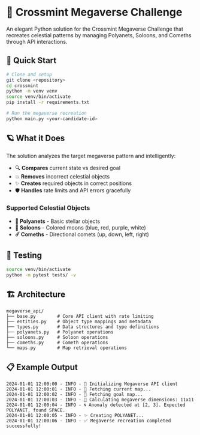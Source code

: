 # 🌌 Crossmint Megaverse Challenge

An elegant Python solution for the Crossmint Megaverse Challenge that recreates celestial patterns by managing Polyanets, Soloons, and Comeths through API interactions.

## 🚀 Quick Start

```bash
# Clone and setup
git clone <repository>
cd crossmint
python -m venv venv
source venv/bin/activate
pip install -r requirements.txt

# Run the megaverse recreation
python main.py <your-candidate-id>
```

## 🪐 What it Does

The solution analyzes the target megaverse pattern and intelligently:
- 🔍 **Compares** current state vs desired goal
- 💥 **Removes** incorrect celestial objects
- ✨ **Creates** required objects in correct positions
- 🛡️ **Handles** rate limits and API errors gracefully

### Supported Celestial Objects
- **🌟 Polyanets** - Basic stellar objects
- **🌙 Soloons** - Colored moons (blue, red, purple, white)
- **☄️ Comeths** - Directional comets (up, down, left, right)

## 🧪 Testing

```bash
source venv/bin/activate
python -m pytest tests/ -v
```

## 🏗️ Architecture

```
megaverse_api/
├── base.py        # Core API client with rate limiting
├── entities.py    # Object type mappings and metadata
├── types.py       # Data structures and type definitions
├── polyanets.py   # Polyanet operations
├── soloons.py     # Soloon operations
├── comeths.py     # Cometh operations
└── maps.py        # Map retrieval operations
```

## 📋 Example Output

```
2024-01-01 12:00:00 - INFO - 🚀 Initializing Megaverse API client
2024-01-01 12:00:01 - INFO - 📡 Fetching current map...
2024-01-01 12:00:02 - INFO - 🎯 Fetching goal map...
2024-01-01 12:00:03 - INFO - 🔭 Calculating megaverse dimensions: 11x11
2024-01-01 12:00:04 - INFO - 🌀 Anomaly detected at [2, 3]. Expected POLYANET, found SPACE.
2024-01-01 12:00:05 - INFO - ✨ Creating POLYANET...
2024-01-01 12:00:06 - INFO - ✅ Megaverse recreation completed successfully!
```